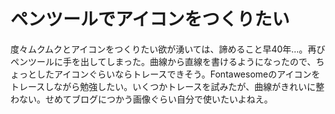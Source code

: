 # ペンツールでアイコンをつくりたい

度々ムクムクとアイコンをつくりたい欲が湧いては、諦めること早40年…。再びペンツールに手を出してしまった。曲線から直線を書けるようになったので、ちょっとしたアイコンぐらいならトレースできそう。Fontawesomeのアイコンをトレースしながら勉強したい。いくつかトレースを試みたが、曲線がきれいに整わない。せめてブログにつかう画像ぐらい自分で使いたいよねえ。